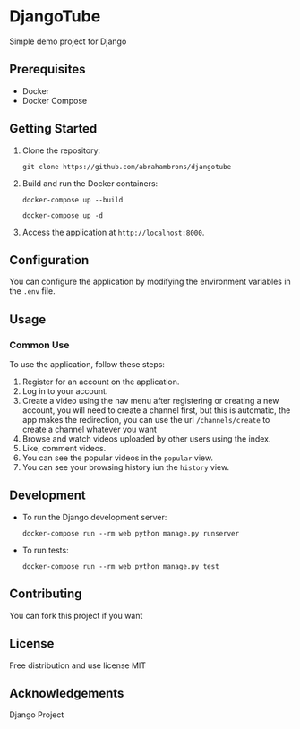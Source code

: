 # DjangoTube

Simple demo project for Django

## Prerequisites

- Docker
- Docker Compose

## Getting Started

1. Clone the repository:

   ```shell
   git clone https://github.com/abrahambrons/djangotube
   ```

2. Build and run the Docker containers:

   ```shell
   docker-compose up --build
   ```

   ```shell
   docker-compose up -d
   ```

3. Access the application at `http://localhost:8000`.

## Configuration

You can configure the application by modifying the environment variables in the `.env` file.

## Usage

### Common Use

To use the application, follow these steps:

1. Register for an account on the application.
2. Log in to your account.
3. Create a video using the nav menu after registering or creating a new account, you will need to create a channel first, but this is automatic, the app makes the redirection, you can use the url `/channels/create` to create a channel whatever you want
4. Browse and watch videos uploaded by other users using the index.
5. Like, comment videos.
6. You can see the popular videos in the `popular` view.
7. You can see your browsing history iun the `history` view.

## Development

- To run the Django development server:

  ```shell
  docker-compose run --rm web python manage.py runserver
  ```

- To run tests:

  ```shell
  docker-compose run --rm web python manage.py test
  ```

## Contributing

You can fork this project if you want

## License

Free distribution and use license MIT

## Acknowledgements

Django Project
